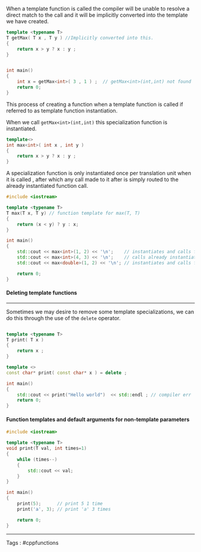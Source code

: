 When a template function is called the compiler will be unable to resolve a direct match to the call and it will be implicitly converted into the template we have created. 

```cpp 
template <typename T> 
T getMax( T x , T y ) //Implicitly converted into this.
{
	return x > y ? x : y ; 
}


int main()
{
	int x = getMax<int>( 3 , 1 ) ;  // getMax<int>(int,int) not found
	return 0; 
}
```

This process of creating a function when a template function is called if referred to as template function instantiation. 


When we call `getMax<int>(int,int)` this specialization function is instantiated.

```cpp 
template<>
int max<int>( int x , int y )
{
	return x > y ? x : y ; 
}
```

A specialization function is only instantiated once per translation unit when it is called , after which any call made to it after is simply routed to the already instantiated function call.  

```cpp 
#include <iostream>

template <typename T>
T max(T x, T y) // function template for max(T, T)
{
    return (x < y) ? y : x;
}

int main()
{
    std::cout << max<int>(1, 2) << '\n';    // instantiates and calls function max<int>(int, int)
    std::cout << max<int>(4, 3) << '\n';    // calls already instantiated function max<int>(int, int)
    std::cout << max<double>(1, 2) << '\n'; // instantiates and calls function max<double>(double, double)

    return 0;
}
```

#### Deleting template functions 
____
Sometimes we may desire to remove some template specializations, we can do this through the use of the `delete` operator. 

```cpp 

template <typename T>
T print( T x )
{
	return x ;
}

template <>
const char* print( const char* x ) = delete ;  

int main()
{
	std::cout << print("Hello world")  << std::endl ; // compiler err
	return 0; 
}
```

#### Function templates and default arguments for non-template parameters

```cpp 
#include <iostream>

template <typename T>
void print(T val, int times=1)
{
    while (times--)
    {
        std::cout << val;
    }
}

int main()
{
    print(5);      // print 5 1 time
    print('a', 3); // print 'a' 3 times

    return 0;
}
```
___
Tags :  #cppfunctions 